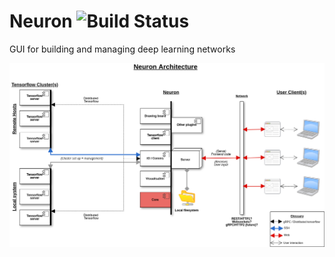 # Neuron ![Build Status](https://www.travis-ci.com/tomforge/Neuron.svg?branch=master)
GUI for building and managing deep learning networks

![Neuron Architecture](resources/architecture.png)

